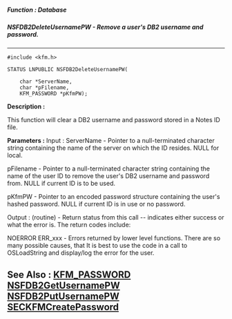 ##### Function : Database
##### NSFDB2DeleteUsernamePW - Remove a user's DB2 username and password.
---
```
#include <kfm.h>

STATUS LNPUBLIC NSFDB2DeleteUsernamePW(

	char *ServerName,
	char *pFilename,
	KFM_PASSWORD *pKfmPW);
```
**Description :**

This function will clear a DB2 username and password stored in a Notes ID file.

**Parameters :**
Input :
ServerName  -  Pointer to a null-terminated character string containing the name of the server on which the ID resides.  NULL for local.

pFilename  -  Pointer to a null-terminated character string containing the name of the user ID to remove the user's DB2 username and password from.  NULL if current ID is to be used.

pKfmPW  -  Pointer to an encoded password structure containing the user's hashed password.    NULL if current ID is in use or no password.

Output :
(routine)  -  Return status from this call -- indicates either success or what the error is. The return codes include:

NOERROR
ERR_xxx - Errors returned by lower level functions.  There are so many possible causes, that It is best to use the code in a call to OSLoadString and display/log the error for the user.



**See Also :**
[KFM_PASSWORD](/reference/Data/KFM_PASSWORD)
[NSFDB2GetUsernamePW](/reference/Func/NSFDB2GetUsernamePW)
[NSFDB2PutUsernamePW](/reference/Func/NSFDB2PutUsernamePW)
[SECKFMCreatePassword](/reference/Func/SECKFMCreatePassword)
---

